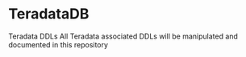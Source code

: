 # TeradataDB
Teradata DDLs
All Teradata associated DDLs will be manipulated and documented in this repository
